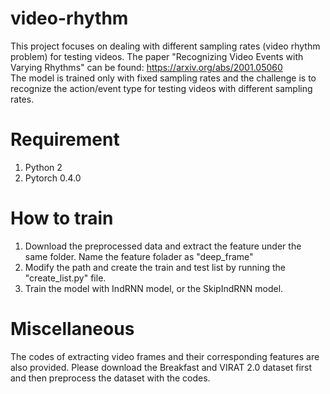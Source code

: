 # video-rhythm
This project focuses on dealing with different sampling rates (video rhythm problem) for testing videos. The paper "Recognizing Video Events with Varying Rhythms" can be found: https://arxiv.org/abs/2001.05060  
The model is trained only with fixed sampling rates and the challenge is to recognize the action/event type for testing videos with different sampling rates.

# Requirement
1. Python 2
2. Pytorch 0.4.0

# How to train
1. Download the preprocessed data and extract the feature under the same folder. Name the feature folader as "deep_frame"
2. Modify the path and create the train and test list by running the "create_list.py" file.
3. Train the model with IndRNN model, or the SkipIndRNN model.

# Miscellaneous
The codes of extracting video frames and their corresponding features are also provided. Please download the Breakfast and VIRAT 2.0 dataset first and then preprocess the dataset with the codes.

